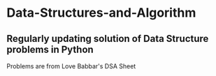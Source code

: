 # Data-Structures-and-Algorithm

## Regularly updating solution of Data Structure problems in Python  
Problems are from Love Babbar's DSA Sheet
